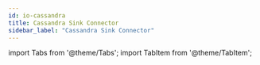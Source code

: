 ```yaml
---
id: io-cassandra
title: Cassandra Sink Connector
sidebar_label: "Cassandra Sink Connector"
---
```


import Tabs from '@theme/Tabs';
import TabItem from '@theme/TabItem';

